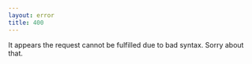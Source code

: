 ```yaml
---
layout: error
title: 400
---
```


It appears the request cannot be fulfilled due to bad syntax. Sorry about that.
